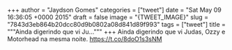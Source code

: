 
+++
author = "Jaydson Gomes"
categories = ["tweet"]
date = "Sat May 09 16:36:05 +0000 2015"
draft = false
image = "{TWEET_IMAGE}"
slug = "7843d3eb864b20dcc80d9b0802a08d841d89f993"
tags = ["tweet"]
title = """Ainda digerindo que vi Ju..."""
+++
Ainda digerindo que vi Judas, Ozzy e Motorhead na mesma noite. https://t.co/8doO1s3sNM
